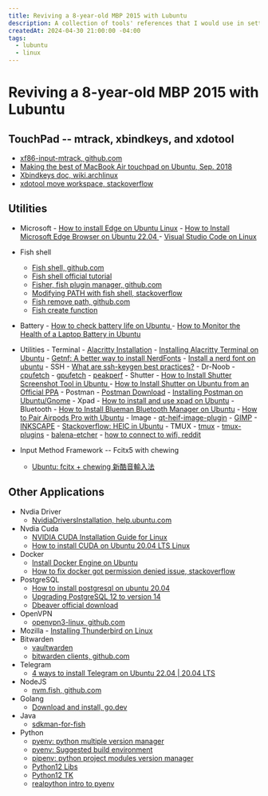 ```yaml
---
title: Reviving a 8-year-old MBP 2015 with Lubuntu
description: A collection of tools' references that I would use in setting up a linux computer.
createdAt: 2024-04-30 21:00:00 -04:00
tags:
  - lubuntu
  - linux
---
```


# Reviving a 8-year-old MBP 2015 with Lubuntu

## TouchPad -- mtrack, xbindkeys, and xdotool

- [xf86-input-mtrack, github.com](https://github.com/p2rkw/xf86-input-mtrack)
- [Making the best of MacBook Air touchpad on Ubuntu, Sep. 2018](https://int3ractive.com/blog/2018/make-the-best-of-macbook-touchpad-on-ubuntu/)
- [Xbindkeys doc, wiki.archlinux](https://wiki.archlinux.org/title/Xbindkeys)
- [xdotool move workspace, stackoverflow](https://unix.stackexchange.com/questions/507093/how-do-i-move-move-to-the-next-workspace-using-command-line)

## Utilities

- Microsoft - [How to install Edge on Ubuntu Linux](https://www.omgubuntu.co.uk/2021/01/how-to-install-edge-on-ubuntu-linux) - [How to Install Microsoft Edge Browser on Ubuntu 22.04
  ](https://linuxhint.com/install-microsoft-edge-browser-ubuntu/) - [Visual Studio Code on Linux
  ](https://code.visualstudio.com/docs/setup/linux)

- Fish shell

  - [Fish shell, github.com](https://github.com/fish-shell/fish-shell)
  - [Fish shell official tutorial](https://fishshell.com/docs/current/tutorial.html)
  - [Fisher, fish plugin manager, github.com](https://github.com/jorgebucaran/fisher)
  - [Modifying PATH with fish shell, stackoverflow](https://stackoverflow.com/questions/26208231/modifying-path-with-fish-shell)
  - [Fish remove path, github.com](https://github.com/fish-shell/fish-shell/issues/8604)
  - [Fish create function](https://medium.com/@yowats0n/creating-a-global-function-in-fish-shell-238b571dc6df)

- Battery - [How to check battery life on Ubuntu
  ](https://linuxconfig.org/how-to-check-battery-life-on-ubuntu) - [How to Monitor the Health of a Laptop Battery in Ubuntu
  ](https://linuxhint.com/monitor-_health-_laptop_battery_ubuntu/)

- Utilities - Terminal - [Alacritty Installation](https://github.com/alacritty/alacritty/blob/master/INSTALL.md#debianubuntu) - [Installing Alacritty Terminal on Ubuntu](https://techviewleo.com/install-and-configure-alacritty-terminal-on-ubuntu/) - [Getnf: A better way to install NerdFonts](https://github.com/ronniedroid/getnf) - [Install a nerd font on ubuntu](https://gist.github.com/matthewjberger/7dd7e079f282f8138a9dc3b045ebefa0) - SSH - [What are ssh-keygen best practices?](https://security.stackexchange.com/questions/143442/what-are-ssh-keygen-best-practices) - Dr-Noob - [cpufetch](https://github.com/Dr-Noob/cpufetch) - [gpufetch](https://github.com/Dr-Noob/gpufetch) - [peakperf](https://github.com/Dr-Noob/peakperf) - Shutter - [How to Install Shutter Screenshot Tool in Ubuntu
  ](https://itsfoss.com/install-shutter-ubuntu/) - [How to Install Shutter on Ubuntu from an Official PPA](https://www.omgubuntu.co.uk/2021/08/install-shutter-on-ubuntu-ppa) - Postman - [Postman Download](https://www.postman.com/downloads/) - [Installing Postman on Ubuntu/Gnome](https://gist.github.com/pmkay/75faa1b926ba06416d0e44a29a584940) - Xpad - [How to install and use xpad on Ubuntu](https://linuxhint.com/install-and-use-xpad-ubuntu/) - Bluetooth - [How to Install Blueman Bluetooth Manager on Ubuntu](https://techsphinx.com/linux/install-blueman-ubuntu/) - [How to Pair Airpods Pro with Ubuntu](https://fedingo.com/how-to-pair-airpods-pro-with-ubuntu/) - Image - [qt-heif-image-plugin](https://github.com/jakar/qt-heif-image-plugin) - [GIMP](https://www.gimp.org/) - [INKSCAPE](https://inkscape.org/) - [Stackoverflow: HEIC in Ubuntu](https://askubuntu.com/questions/958355/any-app-on-ubuntu-to-open-and-or-convert-heif-pictures-heic-high-efficiency-i) - TMUX - [tmux](https://github.com/tmux/tmux) - [tmux-plugins](https://github.com/tmux-plugins/tpm) - [balena-etcher](https://github.com/balena-io/etcher#debian-and-ubuntu-based-package-repository-gnulinux-x86x64) - [how to connect to wifi, reddit](https://www.reddit.com/r/Lubuntu/comments/xobecy/how_to_connect_to_wifi_on_lubuntu/)

- Input Method Framework -- Fcitx5 with chewing
  - [Ubuntu: fcitx + chewing 新酷音輸入法](https://gist.github.com/tanyuan/c0d4ee15cf0c9c93da28cc1cf0ff87b3)

## Other Applications

- Nvdia Driver
  - [NvidiaDriversInstallation, help.ubuntu.com](https://help.ubuntu.com/community/NvidiaDriversInstallation)
- Nvdia Cuda
  - [NVIDIA CUDA Installation Guide for Linux](https://docs.nvidia.com/cuda/cuda-installation-guide-linux/index.html#ubuntu)
  - [How to install CUDA on Ubuntu 20.04 LTS Linux](https://linux.how2shout.com/how-to-install-cuda-on-ubuntu-20-04-lts-linux/)
- Docker
  - [Install Docker Engine on Ubuntu](https://docs.docker.com/engine/install/ubuntu/)
  - [How to fix docker got permission denied issue, stackoverflow](https://stackoverflow.com/questions/48957195/how-to-fix-docker-got-permission-denied-issue)
- PostgreSQL
  - [How to install postgresql on ubuntu 20.04](https://www.digitalocean.com/community/tutorials/how-to-install-postgresql-on-ubuntu-20-04-quickstart)
  - [Upgrading PostgreSQL 12 to version 14](https://maas.io/docs/upgrading-postgresql-12-to-version-14)
  - [Dbeaver official download](https://dbeaver.io/download/)
- OpenVPN
  - [openvpn3-linux, github.com](https://github.com/OpenVPN/openvpn3-linux/)
- Mozilla - [Installing Thunderbird on Linux
  ](https://support.mozilla.org/en-US/kb/installing-thunderbird-linux)
- Bitwarden
  - [vaultwarden](https://github.com/dani-garcia/vaultwarden)
  - [bitwarden clients, github.com](https://github.com/bitwarden/clients)
- Telegram
  - [4 ways to install Telegram on Ubuntu 22.04 | 20.04 LTS](https://linux.how2shout.com/how-to-install-telegram-on-ubuntu-22-04-20-04-lts/)
- NodeJS
  - [nvm.fish, github.com](https://github.com/jorgebucaran/nvm.fish)
- Golang
  - [Download and install, go.dev](https://go.dev/doc/install)
- Java
  - [sdkman-for-fish](https://github.com/reitzig/sdkman-for-fish)
- Python
  - [pyenv: python multiple version manager](https://github.com/pyenv/pyenv)
  - [pyenv: Suggested build environment](https://github.com/pyenv/pyenv/wiki)
  - [pipenv: python project modules version manager](https://pipenv.pypa.io/en/latest/installation/)
  - [Python12 Libs](https://www.linuxcapable.com/install-python-3-12-on-ubuntu-linux/)
  - [Python12 TK](https://github.com/pyenv/pyenv/issues/94)
  - [realpython intro to pyenv](https://realpython.com/intro-to-pyenv/)
